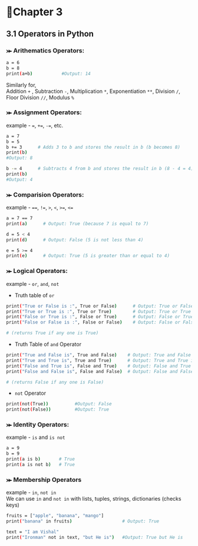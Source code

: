 # 📝Chapter 3
## 3.1 Operators in Python
### ⪼ Arithematics Operators:
```bash
a = 6
b = 8
print(a+b)           #Output: 14
```
Similarly for, <br>
Addition ```+``` , 
Subtraction ```-```, 
Multiplication ```*```, 
Exponentiation ```**```, 
Division ```/```, 
Floor Division ```//```, 
Modulus ```%```

### ⪼ Assignment Operators:
example - ```=```, ```+=```, ```-=```, etc.
```bash
a = 7
b = 5
b += 3      # Adds 3 to b and stores the result in b (b becomes 8)
print(b)
#Output: 8

b -= 4      # Subtracts 4 from b and stores the result in b (8 - 4 = 4)
print(b)
#Output: 4
```
### ⪼ Comparision Operators:
example - ```==```, ```!=```, ```>```, ```<```, ```>=```, ```<=```
```bash
a = 7 == 7
print(a)      # Output: True (because 7 is equal to 7)

d = 5 < 4
print(d)      # Output: False (5 is not less than 4)

e = 5 >= 4
print(e)      # Output: True (5 is greater than or equal to 4)
```
### ⪼ Logical Operators:
example - ```or```, ```and```, ```not```

- Truth table of ```or```
```bash
print("True or False is :", True or False)      # Output: True or False is : True
print("True or True is :", True or True)        # Output: True or True is : True
print("False or True is :", False or True)      # Output: False or True is : True
print("False or False is :", False or False)    # Output: False or False is : False

# (returns True if any one is True)
```

- Truth Table of ```and``` Operator
```bash
print("True and False is", True and False)    # Output: True and False is : False
print("True and True is", True and True)      # Output: True and True is : True
print("False and True is", False and True)    # Output: False and True is : False
print("False and False is", False and False)  # Output: False and False is : False

# (returns False if any one is False)
```

- ```not``` Operator
```bash
print(not(True))          #Output: False
print(not(False))         #Output: True
```

### ⪼ Identity Operators:
example - ```is``` and ```is not```
```bash
a = 9
b = 9
print(a is b)       # True
print(a is not b)   # True
```

### ⪼ Membership Operators
example - ```in```, ```not in``` <br>
We can use ```in``` and ```not in``` with lists, tuples, strings, dictionaries (checks keys)

```bash
fruits = ["apple", "banana", "mango"]
print("banana" in fruits)                   # Output: True 

text = "I am Vishal"
print("Ironman" not in text, "but He is")   #Output: True but He is 
```